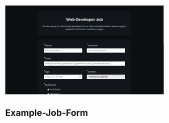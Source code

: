 ![example_job_form_1366x768_poster](./git-images/example_job_form_1366x768_poster.png)

# Example-Job-Form
